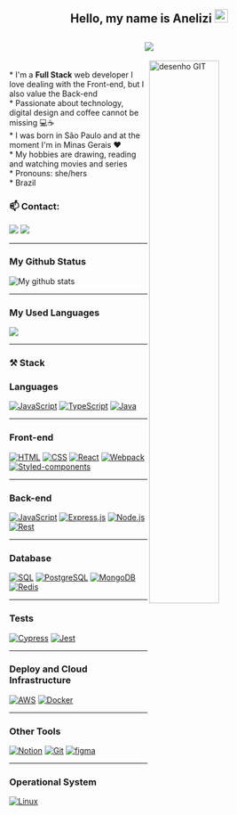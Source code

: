 <div align="center">
  <h2>Hello, my name is Anelizi <img src="https://github.com/TheDudeThatCode/TheDudeThatCode/blob/master/Assets/Hi.gif" width="24" /></h2>
  <h2 align="center">
    <img align="center" src="https://readme-typing-svg.demolab.com?font=Fira+Code&pause=1000&color=5194F0¢er=true&vCenter=true&width=350&lines=Welcome+to+my+Github+profile!" />
  </h2>
</div>

  <img width="50%" align="right" alt="desenho GIT" src="https://user-images.githubusercontent.com/88720426/212503434-f43fbb7a-07b4-42b2-a6b4-226d62f6c6cf.png">

  <div width="50%" align="left">
    <br>
    * I'm a <strong>Full Stack</strong>  web developer I love dealing with the Front-end, but I also value the Back-end <br>
    * Passionate about technology, digital design and coffee cannot be missing 💻☕<br>
    * I was born in São Paulo and at the moment I'm in Minas Gerais ❤️<br>
    * My hobbies are drawing, reading and watching movies and series<br>
    * Pronouns: she/hers <br>
    * Brazil <img height="14em" src="https://github.com/hampusborgos/country-flags/blob/main/png100px/br.png"></a>
      <h3 aling="center">📫 Contact:</h3>
    <a href="mailto:anelizicarvalho@gmail.com"><img src="https://img.shields.io/badge/Gmail-D14836.svg?logo=gmail&logoColor=white" target="_blank"></a>
    <a href="https://www.linkedin.com/in/anelizi-carvalho-silva/" target="_blank"><img src="https://img.shields.io/badge/-LinkedIn-%230077B5.svg?logo=linkedin&logoColor=white"target="_blank"></a>
  </div>
<hr>

<div align="left">
  <h3>My Github Status</h3>
<img src="https://github-readme-stats.vercel.app/api?username=Anelizi&count_private=true&show_icons=true" alt="My github stats">
</div>
<hr>

<div align="left">
  <h3>My Used Languages</h3>
  <img src="https://github-readme-stats.vercel.app/api/top-langs/?username=Anelizi&layout=compact=javascript,html"/>
</div>
<hr>

<h3>⚒️ Stack</h3>
<h3>Languages</h3>
<!--JS-->
<a href="https://github.com/search?q=user%3AAnelizi+language%3Ajavascript"><img alt="JavaScript" src="https://img.shields.io/badge/JavaScript-F7DF1E.svg?logo=javascript&logoColor=white"></a>
<!--Typescript-->
<a href="https://github.com/search?q=user%3AAnelizi+language%3AtypeScript"><img alt="TypeScript" src="https://img.shields.io/badge/TypeScript-007ACC.svg?logo=typescript&logoColor=white"></a>
<!--Java-->
<a href="https://github.com/search?q=user%3AAnelizi+language%3Ajava"><img alt="Java" src="https://custom-icon-badges.demolab.com/badge/Java-ce1218.svg?logo=java&logoColor=white"></a>
<hr>
<h3>Front-end</h3>
<!--HTML-->
<a href="https://github.com/search?q=user%3AAnelizi+language%3Ahtml"><img alt="HTML" src="https://img.shields.io/badge/HTML-E34F26.svg?logo=html5&logoColor=white"></a>
<!--CSS-->
<a href="https://github.com/search?q=user%3AAnelizi+language%3Acss"><img alt="CSS" src="https://img.shields.io/badge/CSS-1572B6.svg?logo=css3&logoColor=white"></a>
<!--React-->
<a href="#"><img alt="React" src="https://img.shields.io/badge/React-20232a.svg?logo=react&logoColor=%2361DAFB"></a>
<!--Webpack-->
<a href="#"><img alt="Webpack" src="https://img.shields.io/badge/Webpack-8DD6F9.svg?logo=Webpack&logoColor=white"/></a>
<!--Styled-components-->
<a href="#"><img alt="Styled-components" src="https://img.shields.io/badge/styled--components-DB7093.svg?logo=styled-components&logoColor=white"/></a>
<hr>
<h3>Back-end</h3>
<!--JS-->
<a href="https://github.com/search?q=user%3AAnelizi+language%3Ajavascript"><img alt="JavaScript" src="https://img.shields.io/badge/JavaScript-F7DF1E.svg?logo=javascript&logoColor=white"></a>
<!--Express-->
<a href="#"><img alt="Express.js" src="https://img.shields.io/badge/Express.js-404d59.svg?logo=express&logoColor=white"></a>
<!--Node.js-->
<a href="https://github.com/search?q=user%3AAnelizi+language%3Ajavascript"><img alt="Node.js" src="https://img.shields.io/badge/Node.js-43853D.svg?logo=node.js&logoColor=white"></a>
<!--Rest-->
<a href="#"><img alt="Rest" src="https://img.shields.io/badge/{REST}-0075A8.svg?logo={REST}r&logoColor=white"/></a>
<hr>
<h3>Database</h3>
<!--SQL-->
<a href="https://github.com/search?q=user%3AAnelizi+language%3Asql"><img alt="SQL" src="https://custom-icon-badges.demolab.com/badge/SQL-025E8C.svg?logo=database&logoColor=white"></a>
<!--PostgreSQL-->
<a href="#"><img alt="PostgreSQL" src ="https://img.shields.io/badge/PostgreSQL-316192.svg?logo=postgresql&logoColor=white"></a>
<!--MongoDB-->
<a href="#"><img alt="MongoDB" src ="https://img.shields.io/badge/MongoDB-4ea94b.svg?logo=mongodb&logoColor=white"></a>
<!--Redis-->
<a href="#"><img alt="Redis" src="https://img.shields.io/badge/redis-%23DD0031.svg?logo=redis&logoColor=white"/></a>
<hr>
<h3>Tests</h3>
<!--Cypress-->
<a href="#"><img alt="Cypress" src="https://img.shields.io/badge/Cypress-17202C.svg?logo=cypress&logoColor=white"/></a>
<!--Jest-->
<a href="#"><img alt="Jest" src="https://img.shields.io/badge/Jest-C21325.svg?logo=jest&logoColor=white"/></a>
<hr>
<h3>Deploy and Cloud Infrastructure</h3>
<!--AWS-->
<a href="#"><img alt="AWS" src="https://img.shields.io/badge/AWS-FF9900.svg?logo=amazonaws&logoColor=white"/></a>
<!--Docker-->
<a href="#"><img alt="Docker" src="https://img.shields.io/badge/Docker-2CA5E0.svg?logo=docker&logoColor=white"/></a>
<hr>
<h3>Other Tools</h3>
<!--Notion-->
<a href="#"><img alt="Notion" src="https://img.shields.io/badge/Notion-010101.svg?logo=notion&logoColor=white"></a>
<!--Git-->
<a href="#"><img alt="Git" src="https://img.shields.io/badge/Git-F05033.svg?logo=git&logoColor=white"></a>
<!--Figma-->
<a href="#"><img alt="figma" src="https://img.shields.io/badge/Figma-F24E1E.svg?logo=figma&logoColor=white"/></a>
<hr>
<h3>Operational System</h3>
<!--Linux-->
<a href="#"><img alt="Linux" src="https://img.shields.io/badge/Linux-FCC624.svg?logo=linux&logoColor=white"/></a>
